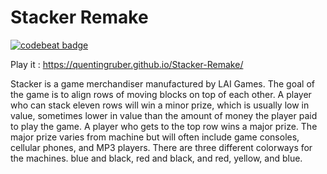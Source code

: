 <h1>Stacker Remake</h1>

[![codebeat badge](https://codebeat.co/badges/b019a08e-fc0e-4cf1-a596-ee1cc0209560)](https://codebeat.co/projects/github-com-qgruber67-stacker-remake-master)

Play it : https://quentingruber.github.io/Stacker-Remake/

Stacker is a game merchandiser manufactured by LAI Games. The goal of the game is to align rows of moving blocks on top of each other. A player who can stack eleven rows will win a minor prize, which is usually low in value, sometimes lower in value than the amount of money the player paid to play the game. A player who gets to the top row wins a major prize. The major prize varies from machine but will often include game consoles, cellular phones, and MP3 players. There are three different colorways for the machines. blue and black, red and black, and red, yellow, and blue.
